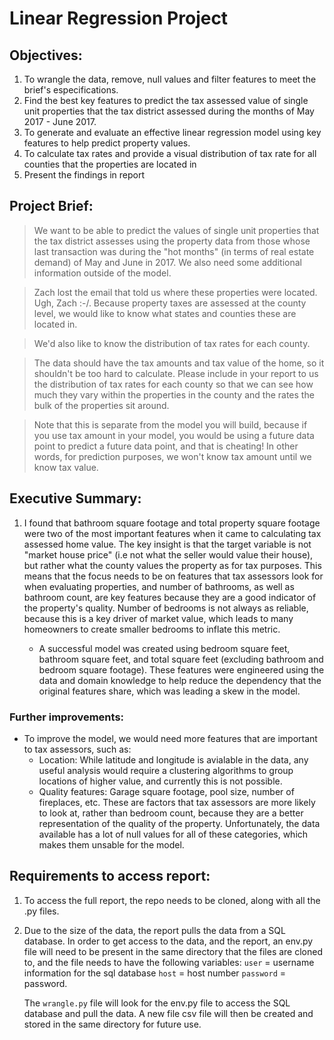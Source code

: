 # Linear Regression Project

## Objectives: 
1. To wrangle the data, remove, null values and filter features to meet the brief's especifications.
1. Find the best key features to predict the tax assessed value of single unit properties that the tax district assessed during the months of May 2017 - June 2017. 
1. To generate and evaluate an effective linear regression model using key features to help predict property values.
1. To calculate tax rates and provide a visual distribution of tax rate for all counties that the properties are located in
1. Present the findings in report

## Project Brief:
> We want to be able to predict the values of single unit properties that the tax district assesses using the property data from those whose last transaction
was during the "hot months" (in terms of real estate demand) of May and June in 2017. We also need some additional information outside of the model.

> Zach lost the email that told us where these properties were located. Ugh, Zach :-/. Because property taxes are assessed at the county level, 
we would like to know what states and counties these are located in.

> We'd also like to know the distribution of tax rates for each county.

> The data should have the tax amounts and tax value of the home, so it shouldn't be too hard to calculate. Please include in your report to us the 
distribution of tax rates for each county so that we can see how much they vary within the properties in the county and the rates the bulk of the 
properties sit around.

> Note that this is separate from the model you will build, because if you use tax amount in your model, you would be using a future data point to 
predict a future data point, and that is cheating! In other words, for prediction purposes, we won't know tax amount until we know tax value.

## Executive Summary: 

1. I found that bathroom square footage and total property square footage were two of the most important features when it came to calculating tax assessed home value. The key insight is that the target variable is not "market house price" (i.e not what the seller would value their house), but rather what the county values the property as for tax purposes. This means that the focus needs to be on features that tax assessors look for when evaluating properties, and number of bathrooms, as well as bathroom count, are key features because they are a good indicator of the property's quality. Number of bedrooms is not always as reliable, because this is a key driver of market value, which leads to many homeowners to create smaller bedrooms to inflate this metric. 

    * A successful model was created using bedroom square feet, bathroom square feet, and total square feet (excluding bathroom and bedroom square footage). These features were engineered using the data and domain knowledge to help reduce the dependency that the original features share, which was leading a skew in the model. 

### Further improvements:
* To improve the model, we would need more features that are important to tax assessors, such as:
    * Location: While latitude and longitude is avialable in the data, any useful analysis would require a clustering algorithms to group locations of higher value, and currently this is not possible. 
    * Quality features: Garage square footage, pool size, number of fireplaces, etc. These are factors that tax assessors are more likely to look at, rather than bedroom count, because they are a better representation of the quality of the property. Unfortunately, the data available has a lot of null values for all of these categories, which makes them unsable for the model. 

## Requirements to access report:

1. To access the full report, the repo needs to be cloned, along with all the .py files.
1. Due to the size of the data, the report pulls the data from a SQL database. In order to get access to the data, and the report, an env.py file will need to be present in the same directory that the files are cloned to, and the file needs to have the following variables:
    `user` = username information for the sql database
    `host` = host number
    `password` = password. 

    The `wrangle.py` file will look for the env.py file to access the SQL database and pull the data. A new file csv file will then be created and stored in the same directory for future use. 
